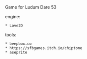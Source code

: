 Game for Ludum Dare 53

engine:

    * Love2D

tools:

    * beepbox.co
    * https://sfbgames.itch.io/chiptone
    * aseprite
